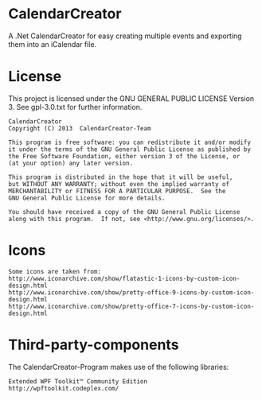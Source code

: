 CalendarCreator
================

A .Net CalendarCreator for easy creating multiple events and exporting them into an iCalendar file.

License
=============

This project is licensed under the GNU GENERAL PUBLIC LICENSE Version 3. See gpl-3.0.txt for further information.

    CalendarCreator
    Copyright (C) 2013	CalendarCreator-Team

    This program is free software: you can redistribute it and/or modify
    it under the terms of the GNU General Public License as published by
    the Free Software Foundation, either version 3 of the License, or
    (at your option) any later version.

    This program is distributed in the hope that it will be useful,
    but WITHOUT ANY WARRANTY; without even the implied warranty of
    MERCHANTABILITY or FITNESS FOR A PARTICULAR PURPOSE.  See the
    GNU General Public License for more details.

    You should have received a copy of the GNU General Public License
    along with this program.  If not, see <http://www.gnu.org/licenses/>.
	
Icons
=============

    Some icons are taken from: 
    http://www.iconarchive.com/show/flatastic-1-icons-by-custom-icon-design.html
    http://www.iconarchive.com/show/pretty-office-9-icons-by-custom-icon-design.html
    http://www.iconarchive.com/show/pretty-office-7-icons-by-custom-icon-design.html
	
Third-party-components
=============

The CalendarCreator-Program makes use of the following libraries:
    
	Extended WPF Toolkit™ Community Edition
	http://wpftoolkit.codeplex.com/
